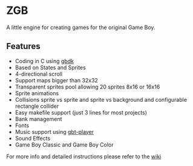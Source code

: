 ZGB
===

A little engine for creating games for the original Game Boy.

Features <a name="features"></a>
--------------------------------

 - Coding in C using [gbdk](http://gbdk.sourceforge.net/)
 - Based on States and Sprites
 - 4-directional scroll 
 - Support maps bigger than 32x32
 - Transparent sprites pool allowing 20 sprites 8x16 or 16x16
 - Sprite animations
 - Collisions sprite vs sprite and sprite vs background and configurable rectangle collider
 - Easy makefile support (just 3 lines for most projects)
 - Bank management
 - Fonts
 - Music support using [gbt-player](https://github.com/AntonioND/gbt-player)
 - Sound Effects
 - Game Boy Classic and Game Boy Color

For more info and detailed instructions please refer to the [wiki](https://github.com/Zal0/ZGB/wiki)
